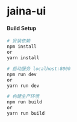 # jaina-ui

#### Build Setup
``` bash
# 安装依赖
npm install
or
yarn install

# 启动服务 localhost:8000
npm run dev
or
yarn run dev

# 构建生产环境
npm run build
or
yarn run build
```